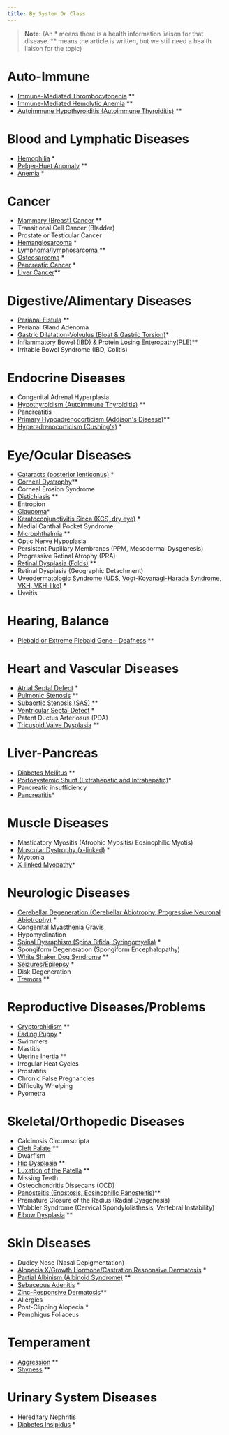 ```yaml
---
title: By System Or Class
---
```

> **Note:** (An \* means there is a health information liaison for that disease.
> \** means the article is written, but we still need a health liaison
> for the topic)

# Auto-Immune

* [Immune-Mediated Thrombocytopenia](/diseases/immune-mediated-thrombocytopenia) \*\*
* [Immune-Mediated Hemolytic Anemia](/diseases/immune-mediated-hemolytic-anemia) \*\*
* [Autoimmune Hypothyroiditis (Autoimmune Thyroiditis)](/diseases/hypothyroidism-autoimmune-hypothyroiditis) \*\*

# Blood and Lymphatic Diseases

* [Hemophilia](/diseases/hemophilia) *
* [Pelger-Huet Anomaly](/diseases/pelger-huet-anomaly) \*\*
* [Anemia](/diseases/anemia) *

# Cancer

* [Mammary (Breast) Cancer](/diseases/mammary-cancer-1) \*\*
* Transitional Cell Cancer (Bladder) 
* Prostate or Testicular Cancer
* [Hemangiosarcoma](/diseases/hemangiosarcoma) *
* [Lymphoma/lymphosarcoma](/diseases/lymphosarcoma-lymphoma) \*\*
* [Osteosarcoma](/diseases/osteosarcoma) *
* [Pancreatic Cancer](/diseases/pancreatic-cancer) *
* [Liver Cancer](/diseases/liver-cancer)\*\*

# Digestive/Alimentary Diseases

* [Perianal Fistula](https://www.samoyedhealthfoundation.org/diseases/perianal-fistulas-anal-furunculosis/) \*\*
* Perianal Gland Adenoma
* [Gastric Dilatation-Volvulus (Bloat & Gastric Torsion)](/diseases/bloat)*
* [Inflammatory Bowel (IBD) & Protein Losing Enteropathy(PLE)](/diseases/inflammatory-bowel-ibd)\*\*
* Irritable Bowel Syndrome (IBD, Colitis)

# Endocrine Diseases

* Congenital Adrenal Hyperplasia
* [Hypothyroidism (Autoimmune Thyroiditis)](/diseases/hypothyroidism-autoimmune-hypothyroiditis) \*\*
* Pancreatitis
* [Primary Hypoadrenocorticism (Addison's Disease)](/diseases/addison-s-disease)\*\*
* [Hyperadrenocorticism (Cushing's)](/diseases/cushing-s-disease) *

# Eye/Ocular Diseases

* [Cataracts (posterior lenticonus)](/diseases/cataracts-posterior-lenticonus) *
* [Corneal Dystrophy](/diseases/corneal-dystrophy)\*\*
* Corneal Erosion Syndrome
* [Distichiasis](/diseases/distichiasis) \*\*
* Entropion
* [Glaucoma](/diseases/glaucoma)*
* [Keratoconjunctivitis Sicca (KCS, dry eye)](/diseases/keratoconjunctivitis-sicca-kcs-or-dry-eye) *
* Medial Canthal Pocket Syndrome
* [Microphthalmia](/diseases/microphthalmia) \*\*
* Optic Nerve Hypoplasia
* Persistent Pupillary Membranes (PPM, Mesodermal Dysgenesis)
* Progressive Retinal Atrophy (PRA)
* [Retinal Dysplasia (Folds)](/diseases/retinal-dysplasia-folds) \*\*
* Retinal Dysplasia (Geographic Detachment)
* [Uveodermatologic Syndrome (UDS, Vogt-Koyanagi-Harada Syndrome, VKH, VKH-like)](/diseases/uveodermatologic-syndrome-uds) *
* Uveitis

# Hearing, Balance

* [Piebald or Extreme Piebald Gene - Deafness](/diseases/piebald-or-extreme-piebald-gene-2013-deafness) \*\*

# Heart and Vascular Diseases

* [Atrial Septal Defect](/diseases/atrial-septal-defect-1) *
* [Pulmonic Stenosis](/diseases/pulmonic-stenosis) \*\*
* [Subaortic Stenosis (SAS)](/diseases/subaortic-stenosis) \*\*
* [Ventricular Septal Defect](/diseases/ventricular-septal-defect) *
* Patent Ductus Arteriosus (PDA)
* [Tricuspid Valve Dysplasia](/diseases/tricuspid-valve-dysplasia) \*\*

# Liver-Pancreas

* [Diabetes Mellitus](/diseases/diabetes-mellitus) \*\*
* [Portosystemic Shunt (Extrahepatic and Intrahepatic)](https://www.samoyedhealthfoundation.org/diseases/portosystemic-shunts-intrahepatic-and-extrahepatic-liver-shunts/)*
* Pancreatic insufficiency
* [Pancreatitis](/diseases/pancreatitis)*

# Muscle Diseases

* Masticatory Myositis (Atrophic Myositis/ Eosinophilic Myotis)
* [Muscular Dystrophy (x-linked)](/diseases/x-linked-muscular-dystrophy) *
* Myotonia
* [X-linked Myopathy](/diseases/x-linked-myopathy)*

# Neurologic Diseases

* [Cerebellar Degeneration (Cerebellar Abiotrophy, Progressive Neuronal Abiotrophy)](/diseases/cerebellar-degeneration-cerebeller-abiotrophies) *
* Congenital Myasthenia Gravis
* Hypomyelination
* [Spinal Dysraphism (Spina Bifida, Syringomyelia)](/diseases/spinal-dysraphism) *
* Spongiform Degeneration (Spongiform Encephalopathy)
* [White Shaker Dog Syndrome](/diseases/white-shaker-dog-syndrome) \*\*
* [Seizures/Epilepsy](/diseases/seizures-epilepsy) *
* Disk Degeneration
* [Tremors](/diseases/white-shaker-dog-syndrome) \*\*

# Reproductive Diseases/Problems

* [Cryptorchidism](/diseases/cryptorchidism) \*\*
* [Fading Puppy](/diseases/fading-puppy-syndrome) *
* Swimmers
* Mastitis
* [Uterine Inertia](/diseases/uterine-inertia) \*\*
* Irregular Heat Cycles
* Prostatitis
* Chronic False Pregnancies
* Difficulty Whelping
* Pyometra

# Skeletal/Orthopedic Diseases

* Calcinosis Circumscripta
* [Cleft Palate](/diseases/cleft-palate) \*\*
* Dwarfism
* [Hip Dysplasia](/diseases/hip-dysplasia-hd) \*\*
* [Luxation of the Patella](/diseases/luxating-patella) \*\*
* Missing Teeth
* Osteochondritis Dissecans (OCD)
* [Panosteitis (Enostosis, Eosinophilic Panosteitis)](/diseases/panosteitis)\*\*
* Premature Closure of the Radius (Radial Dysgenesis)
* Wobbler Syndrome (Cervical Spondylolisthesis, Vertebral Instability)
* [Elbow Dysplasia](/diseases/elbow-dysplasia) \*\*

# Skin Diseases

* Dudley Nose (Nasal Depigmentation)
* [Alopecia X/Growth Hormone/Castration Responsive Dermatosis](/diseases/alopecia-x) *
* [Partial Albinism (Albinoid Syndrome)](/diseases/partial-albinism) \*\*
* [Sebaceous Adenitis](/diseases/sebaceous-adenitis-sa) *
* [Zinc-Responsive Dermatosis](/diseases/zinc-responsive-dermatosis)\*\*
* Allergies 
* Post-Clipping Alopecia *
* Pemphigus Foliaceus

# Temperament

* [Aggression](/diseases/aggression) \*\*
* [Shyness](/diseases/shyness) \*\*

# Urinary System Diseases

* Hereditary Nephritis
* [Diabetes Insipidus](/diseases/diabetes-insipidus) *
